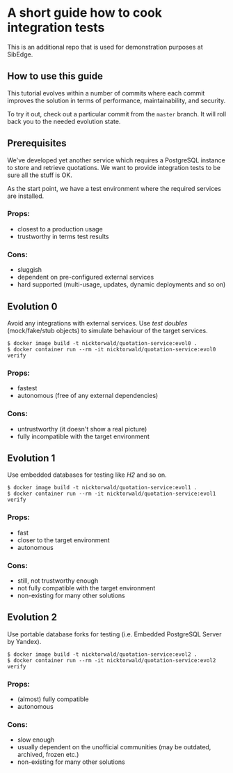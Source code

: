 # A short guide how to cook integration tests

This is an additional repo that is used for demonstration purposes at SibEdge.

## How to use this guide

This tutorial evolves within a number of commits where each commit improves the solution in terms of performance,
maintainability, and security.

To try it out, check out a particular commit from the `master` branch. It will roll back you to the needed evolution
state.

## Prerequisites

We've developed yet another service which requires a PostgreSQL instance to store and retrieve quotations. We want to
provide integration tests to be sure all the stuff is OK.

As the start point, we have a test environment where the required services are installed.

### Props:

- closest to a production usage
- trustworthy in terms test results

### Cons:

- sluggish
- dependent on pre-configured external services
- hard supported (multi-usage, updates, dynamic deployments and so on)

## Evolution 0

Avoid any integrations with external services. Use *test doubles* (mock/fake/stub objects) to simulate behaviour of the
target services.

```shell
$ docker image build -t nicktorwald/quotation-service:evol0 .
$ docker container run --rm -it nicktorwald/quotation-service:evol0 verify
```

### Props:

- fastest
- autonomous (free of any external dependencies)

### Cons:

- untrustworthy (it doesn't show a real picture)
- fully incompatible with the target environment

## Evolution 1

Use embedded databases for testing like *H2* and so on.

```shell
$ docker image build -t nicktorwald/quotation-service:evol1 .
$ docker container run --rm -it nicktorwald/quotation-service:evol1 verify
```

### Props:

- fast
- closer to the target environment
- autonomous

### Cons:

- still, not trustworthy enough
- not fully compatible with the target environment
- non-existing for many other solutions

## Evolution 2

Use portable database forks for testing (i.e. Embedded PostgreSQL Server by Yandex).

```shell
$ docker image build -t nicktorwald/quotation-service:evol2 .
$ docker container run --rm -it nicktorwald/quotation-service:evol2 verify
```

### Props:

- (almost) fully compatible
- autonomous

### Cons:

- slow enough
- usually dependent on the unofficial communities (may be outdated, archived, frozen etc.)
- non-existing for many other solutions
